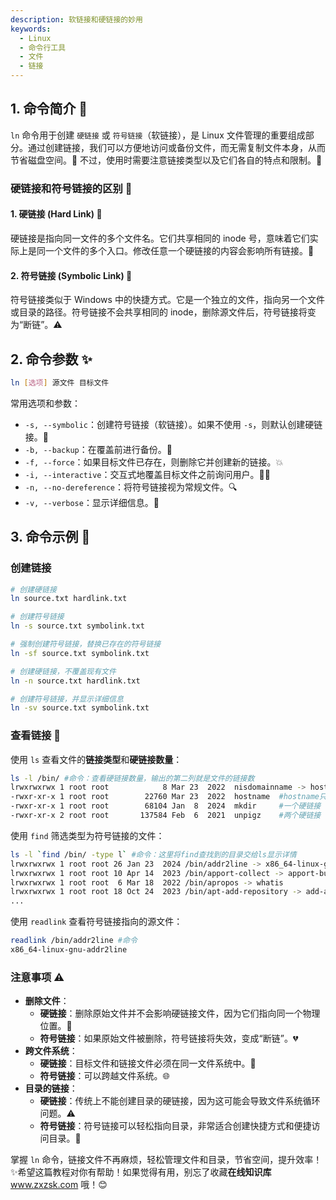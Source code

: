 ```yaml
---
description: 软链接和硬链接的妙用
keywords:
  - Linux
  - 命令行工具
  - 文件
  - 链接
---
```


## 1. 命令简介 🐾

`ln` 命令用于创建 `硬链接` 或 `符号链接`（软链接），是 Linux 文件管理的重要组成部分。通过创建链接，我们可以方便地访问或备份文件，而无需复制文件本身，从而节省磁盘空间。💾 不过，使用时需要注意链接类型以及它们各自的特点和限制。👀

### 硬链接和符号链接的区别 🧐

#### 1. 硬链接 (Hard Link) 💎

硬链接是指向同一文件的多个文件名。它们共享相同的 inode 号，意味着它们实际上是同一个文件的多个入口。修改任意一个硬链接的内容会影响所有链接。🔗

#### 2. 符号链接 (Symbolic Link) 🧸

符号链接类似于 Windows 中的快捷方式。它是一个独立的文件，指向另一个文件或目录的路径。符号链接不会共享相同的 inode，删除源文件后，符号链接将变为“断链”。⚠️

## 2. 命令参数 ✨

```bash
ln [选项] 源文件 目标文件
```

常用选项和参数：

* `-s, --symbolic`：创建符号链接（软链接）。如果不使用 `-s`，则默认创建硬链接。🔄
* `-b, --backup`：在覆盖前进行备份。📂
* `-f, --force`：如果目标文件已存在，则删除它并创建新的链接。💥
* `-i, --interactive`：交互式地覆盖目标文件之前询问用户。🙋‍♂️
* `-n, --no-dereference`：将符号链接视为常规文件。🔍
* `-v, --verbose`：显示详细信息。📜

## 3. 命令示例 🌟

### 创建链接

```bash
# 创建硬链接
ln source.txt hardlink.txt

# 创建符号链接
ln -s source.txt symbolink.txt

# 强制创建符号链接，替换已存在的符号链接
ln -sf source.txt symbolink.txt

# 创建硬链接，不覆盖现有文件
ln -n source.txt hardlink.txt

# 创建符号链接，并显示详细信息
ln -sv source.txt symbolink.txt
```

### 查看链接 👀

使用 `ls` 查看文件的**链接类型**和**硬链接数量**：

```bash
ls -l /bin/ #命令：查看硬链接数量，输出的第二列就是文件的链接数
lrwxrwxrwx 1 root root            8 Mar 23  2022  nisdomainname -> hostname	#软链接，指向hostname
-rwxr-xr-x 1 root root        22760 Mar 23  2022  hostname 	#hostname只有一个硬链接，就是它本身
-rwxr-xr-x 1 root root        68104 Jan  8  2024  mkdir		#一个硬链接
-rwxr-xr-x 2 root root       137584 Feb  6  2021  unpigz	#两个硬链接
```

使用 `find` 筛选类型为符号链接的文件：

```bash
ls -l `find /bin/ -type l` #命令：这里将find查找到的目录交给ls显示详情
lrwxrwxrwx 1 root root 26 Jan 23  2024 /bin/addr2line -> x86_64-linux-gnu-addr2line
lrwxrwxrwx 1 root root 10 Apr 14  2023 /bin/apport-collect -> apport-bug
lrwxrwxrwx 1 root root  6 Mar 18  2022 /bin/apropos -> whatis
lrwxrwxrwx 1 root root 18 Oct 24  2023 /bin/apt-add-repository -> add-apt-repository
...
```

使用 `readlink` 查看符号链接指向的源文件：

```bash
readlink /bin/addr2line #命令
x86_64-linux-gnu-addr2line
```

### 注意事项 ⚠️

* **删除文件**：
  * **硬链接**：删除原始文件并不会影响硬链接文件，因为它们指向同一个物理位置。🛑
  * **符号链接**：如果原始文件被删除，符号链接将失效，变成“断链”。💔
* **跨文件系统**：
  * **硬链接**：目标文件和链接文件必须在同一文件系统中。🚧
  * **符号链接**：可以跨越文件系统。🌐
* **目录的链接**：
  * **硬链接**：传统上不能创建目录的硬链接，因为这可能会导致文件系统循环问题。⚠️
  * **符号链接**：符号链接可以轻松指向目录，非常适合创建快捷方式和便捷访问目录。📂

掌握 `ln` 命令，链接文件不再麻烦，轻松管理文件和目录，节省空间，提升效率！✨希望这篇教程对你有帮助！如果觉得有用，别忘了收藏**在线知识库** www.zxzsk.com 哦！😊